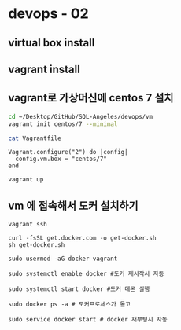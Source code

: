 # devops - 02

## virtual box install

## vagrant install 

## vagrant로 가상머신에 centos 7 설치
```bash
cd ~/Desktop/GitHub/SQL-Angeles/devops/vm
vagrant init centos/7 --minimal

cat Vagrantfile
```

```
Vagrant.configure("2") do |config|
  config.vm.box = "centos/7"
end
```

```
vagrant up 
```

## vm 에 접속해서 도커 설치하기 
```
vagrant ssh 

curl -fsSL get.docker.com -o get-docker.sh
sh get-docker.sh

sudo usermod -aG docker vagrant

sudo systemctl enable docker #도커 재시작시 자동 

sudo systemctl start docker #도커 데몬 실행

sudo docker ps -a # 도커프로세스가 돌고 

sudo service docker start # docker 재부팅시 자동 

```



